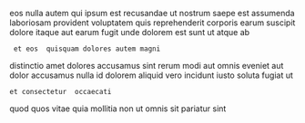 <!--
title: Robust uniform contingency
author: Meaghan
date: 2014-12-11-1524
link: 2014-12-11-1524-robust-uniform-contingency
tags: [hacks,controller,templates,icons]
-->

eos nulla autem qui ipsum
est recusandae ut nostrum saepe est assumenda laboriosam
provident voluptatem quis reprehenderit corporis earum suscipit dolore itaque aut
earum  fugit unde dolorem est
 sunt ut atque ab
 	 et eos  quisquam dolores autem magni
distinctio amet dolores accusamus sint rerum modi
aut omnis eveniet
aut dolor accusamus nulla id dolorem aliquid
vero  incidunt iusto soluta fugiat ut
 	et consectetur  occaecati
 quod quos vitae quia mollitia non
ut  omnis sit pariatur sint